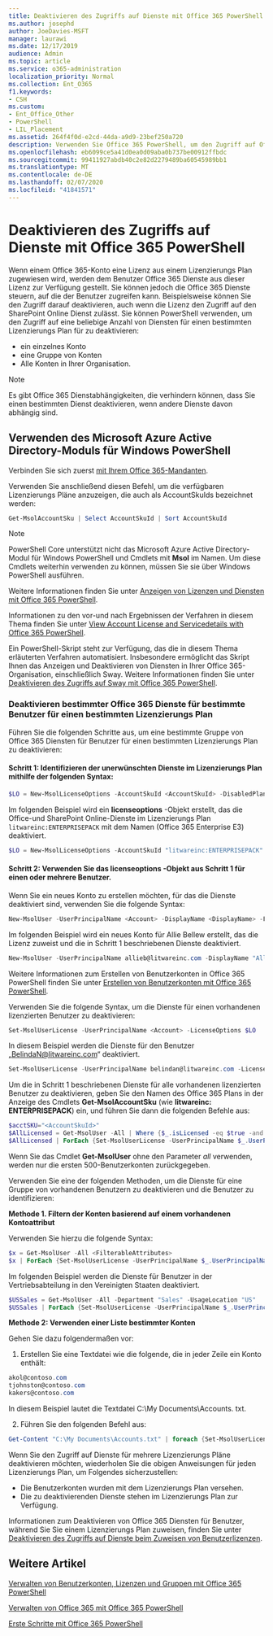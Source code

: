 ```yaml
---
title: Deaktivieren des Zugriffs auf Dienste mit Office 365 PowerShell
ms.author: josephd
author: JoeDavies-MSFT
manager: laurawi
ms.date: 12/17/2019
audience: Admin
ms.topic: article
ms.service: o365-administration
localization_priority: Normal
ms.collection: Ent_O365
f1.keywords:
- CSH
ms.custom:
- Ent_Office_Other
- PowerShell
- LIL_Placement
ms.assetid: 264f4f0d-e2cd-44da-a9d9-23bef250a720
description: Verwenden Sie Office 365 PowerShell, um den Zugriff auf Office 365 Dienste für Benutzer zu deaktivieren.
ms.openlocfilehash: eb6099ce5a41d0ea0d09aba0b737be00912ffbdc
ms.sourcegitcommit: 99411927abdb40c2e82d2279489ba60545989bb1
ms.translationtype: MT
ms.contentlocale: de-DE
ms.lasthandoff: 02/07/2020
ms.locfileid: "41841571"
---
```

# <a name="disable-access-to-services-with-office-365-powershell"></a>Deaktivieren des Zugriffs auf Dienste mit Office 365 PowerShell

Wenn einem Office 365-Konto eine Lizenz aus einem Lizenzierungs Plan zugewiesen wird, werden dem Benutzer Office 365 Dienste aus dieser Lizenz zur Verfügung gestellt. Sie können jedoch die Office 365 Dienste steuern, auf die der Benutzer zugreifen kann. Beispielsweise können Sie den Zugriff darauf deaktivieren, auch wenn die Lizenz den Zugriff auf den SharePoint Online Dienst zulässt. Sie können PowerShell verwenden, um den Zugriff auf eine beliebige Anzahl von Diensten für einen bestimmten Lizenzierungs Plan für zu deaktivieren:

- ein einzelnes Konto
- eine Gruppe von Konten
- Alle Konten in Ihrer Organisation.

>[!Note]
>Es gibt Office 365 Dienstabhängigkeiten, die verhindern können, dass Sie einen bestimmten Dienst deaktivieren, wenn andere Dienste davon abhängig sind.
>

## <a name="use-the-microsoft-azure-active-directory-module-for-windows-powershell"></a>Verwenden des Microsoft Azure Active Directory-Moduls für Windows PowerShell

Verbinden Sie sich zuerst [mit Ihrem Office 365-Mandanten](connect-to-office-365-powershell.md#connect-with-the-microsoft-azure-active-directory-module-for-windows-powershell).

Verwenden Sie anschließend diesen Befehl, um die verfügbaren Lizenzierungs Pläne anzuzeigen, die auch als AccountSkuIds bezeichnet werden:

```powershell
Get-MsolAccountSku | Select AccountSkuId | Sort AccountSkuId
```

>[!Note]
>PowerShell Core unterstützt nicht das Microsoft Azure Active Directory-Modul für Windows PowerShell und Cmdlets mit **Msol** im Namen. Um diese Cmdlets weiterhin verwenden zu können, müssen Sie sie über Windows PowerShell ausführen.
>

Weitere Informationen finden Sie unter [Anzeigen von Lizenzen und Diensten mit Office 365 PowerShell](view-licenses-and-services-with-office-365-powershell.md).
    
Informationen zu den vor-und nach Ergebnissen der Verfahren in diesem Thema finden Sie unter [View Account License and Servicedetails with Office 365 PowerShell](view-account-license-and-service-details-with-office-365-powershell.md).
    
Ein PowerShell-Skript steht zur Verfügung, das die in diesem Thema erläuterten Verfahren automatisiert. Insbesondere ermöglicht das Skript Ihnen das Anzeigen und Deaktivieren von Diensten in Ihrer Office 365-Organisation, einschließlich Sway. Weitere Informationen finden Sie unter [Deaktivieren des Zugriffs auf Sway mit Office 365 PowerShell](disable-access-to-sway-with-office-365-powershell.md).
    
    
### <a name="disable-specific-office-365-services-for-specific-users-for-a-specific-licensing-plan"></a>Deaktivieren bestimmter Office 365 Dienste für bestimmte Benutzer für einen bestimmten Lizenzierungs Plan
  
Führen Sie die folgenden Schritte aus, um eine bestimmte Gruppe von Office 365 Diensten für Benutzer für einen bestimmten Lizenzierungs Plan zu deaktivieren:
  
#### <a name="step-1-identify-the-undesirable-services-in-the-licensing-plan-by-using-the-following-syntax"></a>Schritt 1: Identifizieren der unerwünschten Dienste im Lizenzierungs Plan mithilfe der folgenden Syntax:
    
```powershell
$LO = New-MsolLicenseOptions -AccountSkuId <AccountSkuId> -DisabledPlans "<UndesirableService1>", "<UndesirableService2>"...
```

Im folgenden Beispiel wird ein **licenseoptions** -Objekt erstellt, das die Office-und SharePoint Online-Dienste im Lizenzierungs Plan `litwareinc:ENTERPRISEPACK` mit dem Namen (Office 365 Enterprise E3) deaktiviert.
    
```powershell
$LO = New-MsolLicenseOptions -AccountSkuId "litwareinc:ENTERPRISEPACK" -DisabledPlans "SHAREPOINTWAC", "SHAREPOINTENTERPRISE"
```

#### <a name="step-2-use-the-licenseoptions-object-from-step-1-on-one-or-more-users"></a>Schritt 2: Verwenden Sie das **licenseoptions** -Objekt aus Schritt 1 für einen oder mehrere Benutzer.
    
Wenn Sie ein neues Konto zu erstellen möchten, für das die Dienste deaktiviert sind, verwenden Sie die folgende Syntax:
    
```powershell
New-MsolUser -UserPrincipalName <Account> -DisplayName <DisplayName> -FirstName <FirstName> -LastName <LastName> -LicenseAssignment <AccountSkuId> -LicenseOptions $LO -UsageLocation <CountryCode>
```

Im folgenden Beispiel wird ein neues Konto für Allie Bellew erstellt, das die Lizenz zuweist und die in Schritt 1 beschriebenen Dienste deaktiviert.
    
```powershell
New-MsolUser -UserPrincipalName allieb@litwareinc.com -DisplayName "Allie Bellew" -FirstName Allie -LastName Bellew -LicenseAssignment litwareinc:ENTERPRISEPACK -LicenseOptions $LO -UsageLocation US
```

Weitere Informationen zum Erstellen von Benutzerkonten in Office 365 PowerShell finden Sie unter [Erstellen von Benutzerkonten mit Office 365 PowerShell](create-user-accounts-with-office-365-powershell.md).
    
Verwenden Sie die folgende Syntax, um die Dienste für einen vorhandenen lizenzierten Benutzer zu deaktivieren:
    
```powershell
Set-MsolUserLicense -UserPrincipalName <Account> -LicenseOptions $LO
```

In diesem Beispiel werden die Dienste für den Benutzer „BelindaN@litwareinc.com“ deaktiviert.
    
```powershell
Set-MsolUserLicense -UserPrincipalName belindan@litwareinc.com -LicenseOptions $LO
```

Um die in Schritt 1 beschriebenen Dienste für alle vorhandenen lizenzierten Benutzer zu deaktivieren, geben Sie den Namen des Office 365 Plans in der Anzeige des Cmdlets **Get-MsolAccountSku** (wie **litwareinc: ENTERPRISEPACK**) ein, und führen Sie dann die folgenden Befehle aus:
    
```powershell
$acctSKU="<AccountSkuId>"
$AllLicensed = Get-MsolUser -All | Where {$_.isLicensed -eq $true -and $_.licenses[0].AccountSku.SkuPartNumber -eq ($acctSKU).Substring($acctSKU.IndexOf(":")+1, $acctSKU.Length-$acctSKU.IndexOf(":")-1)}
$AllLicensed | ForEach {Set-MsolUserLicense -UserPrincipalName $_.UserPrincipalName -LicenseOptions $LO}
```

 Wenn Sie das Cmdlet **Get-MsolUser** ohne den Parameter _all_ verwenden, werden nur die ersten 500-Benutzerkonten zurückgegeben.

Verwenden Sie eine der folgenden Methoden, um die Dienste für eine Gruppe von vorhandenen Benutzern zu deaktivieren und die Benutzer zu identifizieren:
    
**Methode 1. Filtern der Konten basierend auf einem vorhandenen Kontoattribut** 

Verwenden Sie hierzu die folgende Syntax:
    
```powershell
$x = Get-MsolUser -All <FilterableAttributes>
$x | ForEach {Set-MsolUserLicense -UserPrincipalName $_.UserPrincipalName -LicenseOptions $LO}
```

Im folgenden Beispiel werden die Dienste für Benutzer in der Vertriebsabteilung in den Vereinigten Staaten deaktiviert.
    
```powershell
$USSales = Get-MsolUser -All -Department "Sales" -UsageLocation "US"
$USSales | ForEach {Set-MsolUserLicense -UserPrincipalName $_.UserPrincipalName -LicenseOptions $LO}
```

**Methode 2: Verwenden einer Liste bestimmter Konten** 

Gehen Sie dazu folgendermaßen vor:
    
1. Erstellen Sie eine Textdatei wie die folgende, die in jeder Zeile ein Konto enthält:
    
  ```powershell
  akol@contoso.com
  tjohnston@contoso.com
  kakers@contoso.com
  ```

  In diesem Beispiel lautet die Textdatei C:\\My Documents\\Accounts. txt.
    
2. Führen Sie den folgenden Befehl aus:
    
  ```powershell
  Get-Content "C:\My Documents\Accounts.txt" | foreach {Set-MsolUserLicense -UserPrincipalName $_ -LicenseOptions $LO}
  ```

Wenn Sie den Zugriff auf Dienste für mehrere Lizenzierungs Pläne deaktivieren möchten, wiederholen Sie die obigen Anweisungen für jeden Lizenzierungs Plan, um Folgendes sicherzustellen:

- Die Benutzerkonten wurden mit dem Lizenzierungs Plan versehen.
- Die zu deaktivierenden Dienste stehen im Lizenzierungs Plan zur Verfügung.

Informationen zum Deaktivieren von Office 365 Diensten für Benutzer, während Sie Sie einem Lizenzierungs Plan zuweisen, finden Sie unter [Deaktivieren des Zugriffs auf Dienste beim Zuweisen von Benutzerlizenzen](disable-access-to-services-while-assigning-user-licenses.md).


## <a name="see-also"></a>Weitere Artikel

[Verwalten von Benutzerkonten, Lizenzen und Gruppen mit Office 365 PowerShell](manage-user-accounts-and-licenses-with-office-365-powershell.md)
  
[Verwalten von Office 365 mit Office 365 PowerShell](manage-office-365-with-office-365-powershell.md)
  
[Erste Schritte mit Office 365 PowerShell](getting-started-with-office-365-powershell.md)
